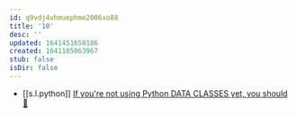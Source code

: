 ```yaml
---
id: q9vdj4vhmuephme2006xo88
title: '10'
desc: ''
updated: 1641451650186
created: 1641105063967
stub: false
isDir: false
---
```



- [[s.l.python]] [If you're not using Python DATA CLASSES yet, you should 🚀](https://youtu.be/vRVVyl9uaZc)

